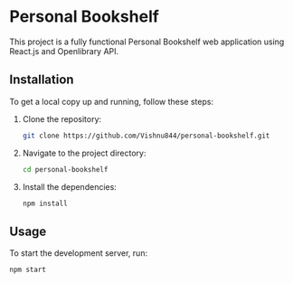 # Personal Bookshelf

This project is a fully functional Personal Bookshelf web application using React.js and Openlibrary API.

## Installation

To get a local copy up and running, follow these steps:

1. Clone the repository:

    ```bash
    git clone https://github.com/Vishnu844/personal-bookshelf.git
    ```

2. Navigate to the project directory:

    ```bash
    cd personal-bookshelf
    ```

3. Install the dependencies:

    ```bash
    npm install
    ```

## Usage

To start the development server, run:

```bash
npm start

```
